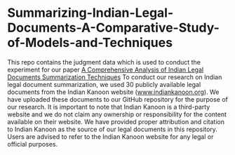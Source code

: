 # Summarizing-Indian-Legal-Documents-A-Comparative-Study-of-Models-and-Techniques
This repo contains the judgment data which is used to conduct the experiment for our paper [A Comprehensive Analysis of Indian Legal Documents Summarization 
Techniques](https://link.springer.com/article/10.1007/s42979-023-01983-y#:~:text=The%20models%20that%20are%20taken,in%20the%20case%20legal%20summarization.)
To conduct our research on Indian legal document summarization, we used 30 publicly available legal documents from the Indian Kanoon website (www.indiankanoon.org). We have uploaded these documents to our GitHub repository for the purpose of our research. It is important to note that Indian Kanoon is a third-party website and we do not claim any ownership or responsibility for the content available on their website. We have provided proper attribution and citation to Indian Kanoon as the source of our legal documents in this repository. Users are advised to refer to the Indian Kanoon website for any legal or official purposes.
